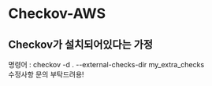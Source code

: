 # Checkov-AWS

## Checkov가 설치되어있다는 가정
명령어 : checkov -d . --external-checks-dir my_extra_checks<br>
수정사항 문의 부탁드려용!